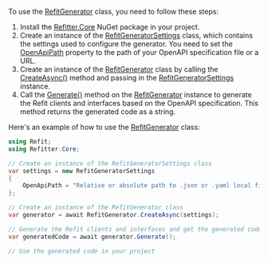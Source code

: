 To use the [RefitGenerator](Refitter.Core.RefitGenerator.yml) class, you need to follow these steps:

1. Install the [Refitter.Core](Refitter.Core.yml) NuGet package in your project.
2. Create an instance of the [RefitGeneratorSettings](Refitter.Core.RefitGeneratorSettings.yml) class, which contains the settings used to configure the generator. You need to set the [OpenApiPath](Refitter.Core.RefitGeneratorSettings.yml#Refitter_Core_RefitGeneratorSettings_OpenApiPath) property to the path of your OpenAPI specification file or a URL.
3. Create an instance of the [RefitGenerator](Refitter.Core.RefitGenerator.yml) class by calling the [CreateAsync()](Refitter.Core.RefitGenerator.yml#Refitter_Core_RefitGenerator_CreateAsync_Refitter_Core_RefitGeneratorSettings_) method and passing in the [RefitGeneratorSettings](Refitter.Core.RefitGeneratorSettings.yml) instance.
4. Call the [Generate()](Refitter.Core.RefitGenerator.yml#Refitter_Core_RefitGenerator_Generate) method on the [RefitGenerator](Refitter.Core.RefitGenerator.yml) instance to generate the Refit clients and interfaces based on the OpenAPI specification. This method returns the generated code as a string.

Here's an example of how to use the [RefitGenerator](Refitter.Core.RefitGenerator.yml) class:

```csharp
using Refit;
using Refitter.Core;

// Create an instance of the RefitGeneratorSettings class
var settings = new RefitGeneratorSettings
{
    OpenApiPath = "Relative or absolute path to .json or .yaml local file or a URL to a .json or .yaml file"
};

// Create an instance of the RefitGenerator class
var generator = await RefitGenerator.CreateAsync(settings);

// Generate the Refit clients and interfaces and get the generated code as a string
var generatedCode = await generator.Generate();

// Use the generated code in your project
```

